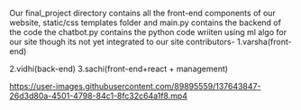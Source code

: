 
Our final_project directory contains all the front-end components of our website,
static/css
templates folder and main.py contains the backend of the code
the chatbot.py contains the python code wriiten using ml algo for our site though its not yet integrated to our site
contributors-
1.varsha(front-end)

2.vidhi(back-end)
3.sachi(front-end+react + management)



https://user-images.githubusercontent.com/89895559/137643847-26d3d80a-4501-4798-84c1-8fc32c64a1f8.mp4
